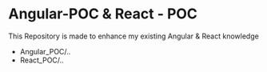 # Angular-POC & React - POC 
This Repository is made to enhance my existing Angular & React knowledge 
- Angular_POC/..
- React_POC/..
